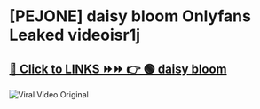 
 # [PEJONE] daisy bloom Onlyfans Leaked videoisr1j

## <h2><a href="https://clipsfans.com/daisy_bloom&ref=git">🔗 Click to LINKS ⏩⏩ 👉 🟢 daisy bloom </a></h2>

<a href="https://clipsfans.com/daisy_bloom&ref=git" rel="nofollow" data-target="animated-image.originalLink"><img src="https://i.ibb.co.com/xMMVF88/686577567.gif" alt="Viral Video Original" style="max-width: 100%; display: inline-block;" data-target="animated-image.originalImage"></a>


